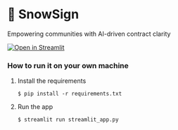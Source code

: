 # 💬 SnowSign

Empowering communities with AI-driven contract clarity

[![Open in Streamlit](https://static.streamlit.io/badges/streamlit_badge_black_white.svg)](https://snow-sign.streamlit.app//)

### How to run it on your own machine

1. Install the requirements

   ```
   $ pip install -r requirements.txt
   ```

2. Run the app

   ```
   $ streamlit run streamlit_app.py
   ```
